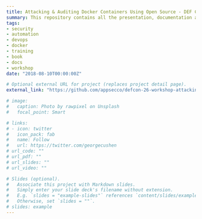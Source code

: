 ```yaml
---
title: Attacking & Auditing Docker Containers Using Open Source - DEF CON 26
summary: This repository contains all the presentation, documentation and the virtual machine links for hands-on.
tags:
- security
- automation
- devops
- docker
- training
- book
- docs
- workshop
date: "2018-08-10T00:00:00Z"

# Optional external URL for project (replaces project detail page).
external_link: "https://github.com/appsecco/defcon-26-workshop-attacking-and-auditing-docker-containers"

# image:
#   caption: Photo by rawpixel on Unsplash
#   focal_point: Smart

# links:
# - icon: twitter
#   icon_pack: fab
#   name: Follow
#   url: https://twitter.com/georgecushen
# url_code: ""
# url_pdf: ""
# url_slides: ""
# url_video: ""

# Slides (optional).
#   Associate this project with Markdown slides.
#   Simply enter your slide deck's filename without extension.
#   E.g. `slides = "example-slides"` references `content/slides/example-slides.md`.
#   Otherwise, set `slides = ""`.
# slides: example
---
```


